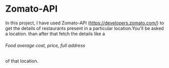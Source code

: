 # Zomato-API

In this project, I have used Zomato-API (https://developers.zomato.com/)
to get the details of restaurants present in a particular location.You'll be asked a location. than after that 
fetch the details like a <h6>Food average cost, price, full address</h6> of that location.

